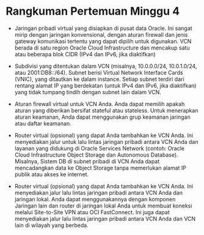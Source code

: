 # Rangkuman Pertemuan Minggu 4

- Jaringan pribadi virtual yang disiapkan di pusat data Oracle. 
  Ini sangat mirip dengan jaringan konvensional, dengan aturan firewall dan 
  jenis gateway komunikasi tertentu yang dapat dipilih untuk digunakan. 
  VCN berada di satu region Oracle Cloud Infrastructure dan mencakup satu 
  atau beberapa blok CIDR (IPv4 dan IPv6, jika diaktifkan) 

- Subdivisi yang ditentukan dalam VCN (misalnya, 10.0.0.0/24, 10.0.1.0/24, atau 2001:DB8::/64). 
  Subnet berisi Virtual Network Interface Cards (VNIC), yang ditautkan ke dalam instance. 
  Setiap subnet terdiri dari rentang alamat IP yang berdekatan (untuk IPv4 dan IPv6, jika diaktifkan) 
  yang tidak tumpang tindih dengan subnet lain dalam VCN.

- Aturan firewall virtual untuk VCN Anda. Anda dapat memilih apakah aturan yang diberikan 
  bersifat stateful atau stateless. Untuk menerapkan aturan keamanan, 
  Anda dapat menggunakan grup keamanan jaringan atau daftar keamanan.
  
- Router virtual (opsional) yang dapat Anda tambahkan ke VCN Anda. Ini menyediakan jalur untuk lalu lintas jaringan pribadi 
  antara VCN Anda dan layanan yang didukung di Oracle Services Network (contoh: Oracle Cloud Infrastructure Object Storage 
  dan Autonomous Database). Misalnya, Sistem DB di subnet pribadi di VCN Anda dapat mencadangkan 
  data ke Object Storage tanpa memerlukan alamat IP publik atau akses ke internet.

- Router virtual (opsional) yang dapat Anda tambahkan ke VCN Anda. 
  Ini menyediakan jalur lalu lintas jaringan pribadi antara VCN Anda dan jaringan lokal.
  Anda dapat menggunakannya dengan komponen Jaringan lain dan router di jaringan 
  lokal Anda untuk membuat koneksi melalui Site-to-Site VPN atau OCI FastConnect. 
  Ini juga dapat menyediakan jalur lalu lintas jaringan pribadi antara VCN Anda dan VCN lain di wilayah yang berbeda.
